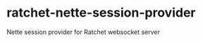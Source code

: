 ratchet-nette-session-provider
==============================

Nette session provider for Ratchet websocket server